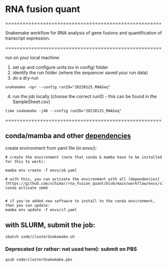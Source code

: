 # RNA fusion quant 

======================================================

Snakemake workflow for RNA analysis of gene fusions and quantification of transcript expression. 

======================================================

run on your local machine:  
1) set up and configure units.tsv in config/ folder  
2) identify the run folder (where the sequencer saved your run data)  
3) do a dry-run  

```
snakemake -npr --config runID="20230125_RNASeq"

```

4) run the job locally (choose the correct runID - this can be found in the SampleSheet.csv)
```
time snakemake -j48 --config runID="20230125_RNASeq"
```

======================================================

## conda/mamba and other [dependencies](https://github.com/schimar/rna_fusion_quant/blob/main/workflow/envs/s7.yaml)   

create environment from yaml file (in envs/):
```
# create the environment (note that conda & mamba have to be installed for this to work):

mamba env create -f envs/s6.yaml

# with this, you can activate the environment with all [dependencies](https://github.com/schimar/rna_fusion_quant/blob/main/workflow/envs/s7.yaml):
conda activate smk6


# if you've added new software to install to the conda environment, then you can update:
mamba env update -f envs/s7.yaml
```

## with SLURM, submit the job:
```
sbatch code/clusterSnakemake.sh
```


### Deprecated (or rather: not used here): submit on PBS
```
qsub code/clusterSnakemake.pbs
```




